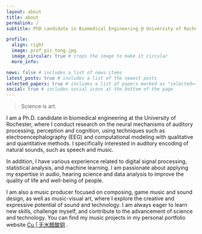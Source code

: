 ```yaml
---
layout: about
title: about
permalink: /
subtitle: PhD candidate in Biomedical Engineering @ University of Rochester <br /> Auditory neuroscience | Hearing science | Music

profile:
  align: right
  image: prof_pic_tong.jpg
  image_circular: true # crops the image to make it circular
  more_info:

news: false # includes a list of news items
latest_posts: true # includes a list of the newest posts
selected_papers: true # includes a list of papers marked as "selected={true}"
social: true # includes social icons at the bottom of the page
---
```


> Science is art.

I am a Ph.D. candidate in biomedical engineering at the University of Rochester, where I conduct research on the neural mechanisms of auditory processing, perception and cognition, using techniques such as electroencephalography (EEG) and computational modeling with qualitative and quantitative methods. I specifically interested in auditory encoding of natural sounds, such as speech and music.

In addition, I have various experience related to digital signal processing, statistical analysis, and machine learning.
I am passionate about applying my expertise in audio, hearing science and data analysis to improve the quality of life and well-being of people.

I am also a music producer focused on composing, game music and sound design, as well as music-visual art, where I explore the creative and expressive potential of sound and technology. I am always eager to learn new skills, challenge myself, and contribute to the advancement of science and technology.
You can find my music projects in my personal portfolio website [Cu | 无水醋酸铜](https://teenagingcu.com/) .
